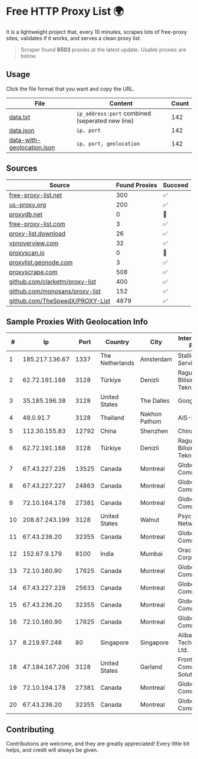 
# Free HTTP Proxy List 🌍

It is a lightweight project that, every 10 minutes, scrapes lots of free-proxy sites, validates if it works, and serves a clean proxy list.


> Scraper found **6503** proxies at the latest update. Usable proxies are below.

## Usage

Click the file format that you want and copy the URL.


|File|Content|Count|
|----|-------|-----|
|[data.txt](https://raw.githubusercontent.com/themiralay/Proxy-List-World/master/data.txt)|`ip_address:port` combined (seperated new line)|142|
|[data.json](https://raw.githubusercontent.com/themiralay/Proxy-List-World/master/data.json)|`ip, port`|142|
|[data-with-geolocation.json](https://raw.githubusercontent.com/themiralay/Proxy-List-World/master/data-with-geolocation.json)|`ip, port, geolocation`|142|

## Sources

|Source|Found Proxies|Succeed|
|------|-------------|-------|
|[free-proxy-list.net](https://free-proxy-list.net)|300|✅|
|[us-proxy.org](https://www.us-proxy.org)|200|✅|
|[proxydb.net](http://proxydb.net)|0|🚫|
|[free-proxy-list.com](https://free-proxy-list.com/?page=&port=&type%5B%5D=http&type%5B%5D=https&up_time=0&search=Search)|3|✅|
|[proxy-list.download](https://www.proxy-list.download/HTTP)|26|✅|
|[vpnoverview.com](https://vpnoverview.com/privacy/anonymous-browsing/free-proxy-servers)|32|✅|
|[proxyscan.io](https://www.proxyscan.io)|0|🚫|
|[proxylist.geonode.com](https://proxylist.geonode.com/api/proxy-list?limit=300&page=1&sort_by=lastChecked&sort_type=desc&protocols=http,https)|3|✅|
|[proxyscrape.com](https://api.proxyscrape.com/v2/?request=displayproxies&protocol=http&timeout=10000&country=all&ssl=all&anonymity=all)|508|✅|
|[github.com/clarketm/proxy-list](https://raw.githubusercontent.com/clarketm/proxy-list/master/proxy-list-raw.txt)|400|✅|
|[github.com/monosans/proxy-list](https://raw.githubusercontent.com/monosans/proxy-list/main/proxies/http.txt)|152|✅|
|[github.com/TheSpeedX/PROXY-List](https://raw.githubusercontent.com/TheSpeedX/PROXY-List/master/http.txt)|4879|✅|


## Sample Proxies With Geolocation Info

|#|Ip|Port|Country|City|Internet Service Provider|
|-|--|----|-------|----|-------------------------|
|1|185.217.136.67|1337|The Netherlands|Amsterdam|Stallion Network Services Limited|
|2|62.72.191.168|3128|Türkiye|Denizli|Raguron Bulut Bilisim Teknolojileri LTD|
|3|35.185.196.38|3128|United States|The Dalles|Google LLC|
|4|49.0.91.7|3128|Thailand|Nakhon Pathom|AIS-Fibre|
|5|112.30.155.83|12792|China|Shenzhen|China Mobile|
|6|62.72.191.168|3128|Türkiye|Denizli|Raguron Bulut Bilisim Teknolojileri LTD|
|7|67.43.227.226|13525|Canada|Montreal|GloboTech Communications|
|8|67.43.227.227|24863|Canada|Montreal|GloboTech Communications|
|9|72.10.164.178|27381|Canada|Montreal|GloboTech Communications|
|10|208.87.243.199|3128|United States|Walnut|Psychz Networks|
|11|67.43.236.20|32355|Canada|Montreal|GloboTech Communications|
|12|152.67.9.179|8100|India|Mumbai|Oracle Corporation|
|13|72.10.160.90|17625|Canada|Montreal|GloboTech Communications|
|14|67.43.227.228|25633|Canada|Montreal|GloboTech Communications|
|15|67.43.236.20|32355|Canada|Montreal|GloboTech Communications|
|16|72.10.160.90|17625|Canada|Montreal|GloboTech Communications|
|17|8.219.97.248|80|Singapore|Singapore|Alibaba (US) Technology Co., Ltd.|
|18|47.184.167.206|3128|United States|Garland|Frontier Communications Solutions|
|19|72.10.164.178|27381|Canada|Montreal|GloboTech Communications|
|20|67.43.236.20|32355|Canada|Montreal|GloboTech Communications|



## Contributing

Contributions are welcome, and they are greatly appreciated! Every
little bit helps, and credit will always be given.

